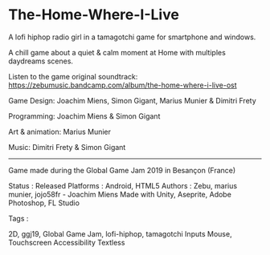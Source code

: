 # The-Home-Where-I-Live
A lofi hiphop radio girl in a tamagotchi game for smartphone and windows.



 A chill game about a quiet & calm moment at Home with multiples daydreams scenes.

Listen to the game original soundtrack: https://zebumusic.bandcamp.com/album/the-home-where-i-live-ost



Game Design: Joachim Miens, Simon Gigant, Marius Munier & Dimitri Frety

Programming: Joachim Miens & Simon Gigant

Art & animation: Marius Munier

Music: Dimitri Frety & Simon Gigant

__________________________________________________

Game made during the Global Game Jam 2019 in Besançon (France)

Status	: Released
Platforms :	Android, HTML5
Authors :	Zebu, marius munier, jojo58fr - Joachim Miens
Made with	Unity, Aseprite, Adobe Photoshop, FL Studio

Tags :	

2D, ggj19, Global Game Jam, lofi-hiphop, tamagotchi
Inputs	Mouse, Touchscreen
Accessibility	Textless
